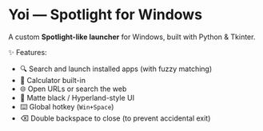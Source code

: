 # Yoi — Spotlight for Windows

A custom **Spotlight-like launcher** for Windows, built with Python & Tkinter.

✨ Features:
- 🔍 Search and launch installed apps (with fuzzy matching)
- 🧮 Calculator built-in
- 🌐 Open URLs or search the web
- 🎨 Matte black / Hyperland-style UI
- ⌨️ Global hotkey (`Win+Space`)
- ⌫ Double backspace to close (to prevent accidental exit)
